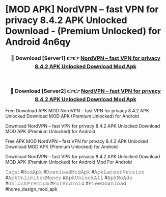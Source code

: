 # [MOD APK] NordVPN – fast VPN for privacy 8.4.2 APK Unlocked Download - (Premium Unlocked) for Android 4n6qy



<div align="center">
<h3>🔴 Download [Server1] 👉👉 <a href="https://momento.my/?title=NordVPN_–_fast_VPN_for_privacy_8.4.2_APK_Unlocked_Download">NordVPN – fast VPN for privacy 8.4.2 APK Unlocked Download Mod Apk</a></h3><br>

<h3>🔴 Download [Server2] 👉👉 <a href="https://momento.my/?title=NordVPN_–_fast_VPN_for_privacy_8.4.2_APK_Unlocked_Download">NordVPN – fast VPN for privacy 8.4.2 APK Unlocked Download Mod Apk</a></h3>
</div>



Free Download APK MOD NordVPN – fast VPN for privacy 8.4.2 APK Unlocked Download MOD APK (Premium Unlocked) for Android

Download NordVPN – fast VPN for privacy 8.4.2 APK Unlocked Download MOD APK (Premium Unlocked) for Android

Free APK MOD NordVPN – fast VPN for privacy 8.4.2 APK Unlocked Download MOD APK (Premium Unlocked) for Android

Download NordVPN – fast VPN for privacy 8.4.2 APK Unlocked Download MOD APK (Premium Unlocked) for Android Mod For Android

𝚃𝚊𝚐𝚜: #𝙼𝚘𝚍𝙰𝚙𝚔 #𝙳𝚘𝚠𝚗𝚕𝚘𝚊𝚍𝙼𝚘𝚍𝙰𝚙𝚔 #𝙰𝚙𝚔𝙻𝚊𝚝𝚎𝚜𝚝𝚅𝚎𝚛𝚜𝚒𝚘𝚗 #𝙰𝚙𝚔𝚄𝚗𝚕𝚒𝚖𝚒𝚝𝚎𝚍𝙼𝚘𝚗𝚎𝚢 #𝙰𝚙𝚔𝚄𝚗𝚕𝚘𝚌𝚔𝙰𝚕𝚕 #𝙰𝚙𝚔𝙽𝚘𝙰𝚍𝚜 #𝚄𝚗𝚕𝚘𝚌𝚔𝙿𝚛𝚎𝚖𝚒𝚞𝚖 #𝙵𝚘𝚛𝙰𝚗𝚍𝚛𝚘𝚒𝚍 #𝙵𝚛𝚎𝚎𝙳𝚘𝚠𝚗𝚕𝚘𝚊𝚍 #home_design_mod_apk
